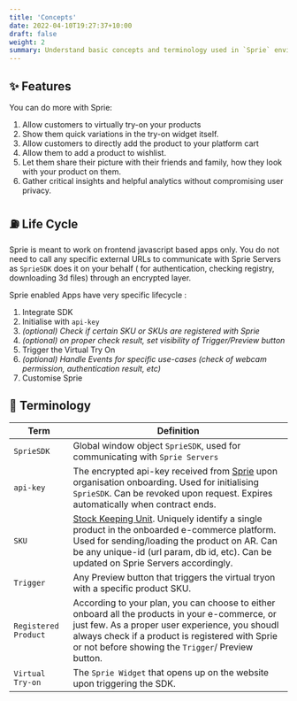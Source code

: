 ```yaml
---
title: 'Concepts'
date: 2022-04-10T19:27:37+10:00
draft: false
weight: 2
summary: Understand basic concepts and terminology used in `Sprie` environment.
---
```


## ✨ Features
You can do more with Sprie:
1. Allow customers to virtually try-on your products
2. Show them quick variations in the try-on widget itself.
3. Allow customers to directly add the product to your platform cart
4. Allow them to add a product to wishlist.
5. Let them share their picture with their friends and family, how they look with your product on them.
6. Gather critical insights and helpful analytics without compromising user privacy.

## ⛽️ Life Cycle

Sprie is meant to work on frontend javascript based apps only. You do not need to call any specific external URLs to communicate with Sprie Servers as `SprieSDK` does it on your behalf ( for authentication, checking registry, downloading 3d files) through an encrypted layer.

Sprie enabled Apps have very specific lifecycle : 

1. Integrate SDK 
2. Initialise with `api-key`
3. _(optional) Check if certain SKU or SKUs are registered with Sprie_
4. _(optional) on proper check result, set visibility of Trigger/Preview button_
5. Trigger the Virtual Try On
6. _(optional) Handle Events for specific use-cases (check of webcam permission, authentication result, etc)_
7. Customise Sprie


## 🥁 Terminology
| Term     	| Definition  	
|---	    |---	
| `SprieSDK`   	| Global window object `SprieSDK`, used for communicating with `Sprie Servers`   	
| `api-key`  	| The encrypted api-key received from [Sprie](https://www.sprie.io) upon organisation onboarding. Used for initialising `SprieSDK`. Can be revoked upon request. Expires automatically when contract ends.
| `SKU`    	| [Stock Keeping Unit](https://www.investopedia.com/terms/s/stock-keeping-unit-sku.asp). Uniquely identify a single product in the onboarded e-commerce platform. Used for sending/loading the product on AR. Can be any unique-id (url param, db id, etc). Can be updated on Sprie Servers accordingly.
| `Trigger` | Any Preview button that triggers the virtual tryon with a specific product SKU.
| `Registered Product` | According to your plan, you can choose to either onboard all the products in your e-commerce, or just few. As a proper user experience, you shoudl always check if a product is registered with Sprie or not before showing the `Trigger`/ Preview button.
| `Virtual Try-on` | The `Sprie Widget` that opens up on the website upon triggering the SDK.
